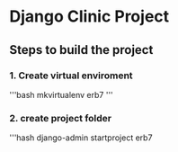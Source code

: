 # Django Clinic Project
## Steps to build the project
### 1. Create virtual enviroment
'''bash
mkvirtualenv erb7
'''

### 2. create project folder

'''hash
django-admin startproject erb7
